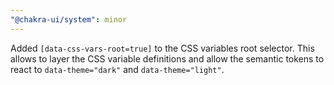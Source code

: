 ```yaml
---
"@chakra-ui/system": minor
---
```


Added `[data-css-vars-root=true]` to the CSS variables root selector. This
allows to layer the CSS variable definitions and allow the semantic tokens to
react to `data-theme="dark"` and `data-theme="light"`.
